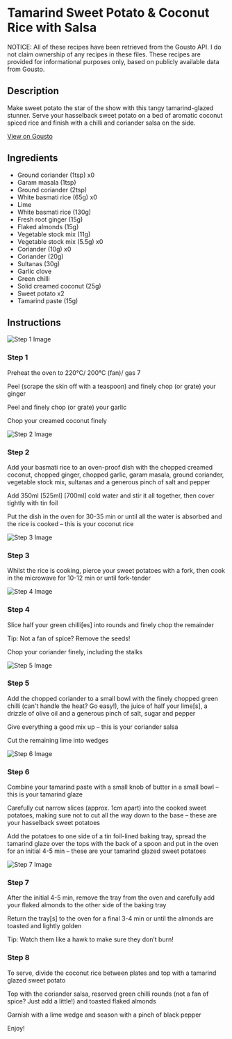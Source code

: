 # Tamarind Sweet Potato & Coconut Rice with Salsa

NOTICE: All of these recipes have been retrieved from the Gousto API. I do not claim ownership of any recipes in these files. These recipes are provided for informational purposes only, based on publicly available data from Gousto.

## Description

Make sweet potato the star of the show with this tangy tamarind-glazed stunner. Serve your hasselback sweet potato on a bed of aromatic coconut spiced rice and finish with a chilli and coriander salsa on the side.

[View on Gousto](https://www.gousto.co.uk/recipes/cookbook/tamarind-sweet-potato-coconut-rice-with-coriander-salsa)

## Ingredients

- Ground coriander (1tsp) x0
- Garam masala (1tsp)
- Ground coriander (2tsp)
- White basmati rice (65g) x0
- Lime
- White basmati rice (130g)
- Fresh root ginger (15g)
- Flaked almonds (15g)
- Vegetable stock mix (11g)
- Vegetable stock mix (5.5g) x0
- Coriander (10g) x0
- Coriander (20g)
- Sultanas (30g)
- Garlic clove
- Green chilli
- Solid creamed coconut (25g)
- Sweet potato x2
- Tamarind paste (15g)

## Instructions

![Step 1 Image](https://production-media.gousto.co.uk/cms/recipe-step-image/step-1-1687534469061-x200.jpg)

### Step 1

Preheat the oven to 220°C/ 200°C (fan)/ gas 7

Peel (scrape the skin off with a teaspoon) and finely chop (or grate) your ginger

Peel and finely chop (or grate) your garlic

Chop your creamed coconut finely

![Step 2 Image](https://production-media.gousto.co.uk/cms/recipe-step-image/step-2-1687534472427-x200.jpg)

### Step 2

Add your basmati rice to an oven-proof dish with the chopped creamed coconut, chopped ginger, chopped garlic, garam masala, ground coriander, vegetable stock mix, sultanas and a generous pinch of salt and pepper

Add 350ml <span class="text-purple">[525ml]</span> <span class="text-danger">[700ml] </span>cold water and stir it all together, then cover tightly with tin foil

Put the dish in the oven for 30-35 min or until all the water is absorbed and the rice is cooked – this is your coconut rice

![Step 3 Image](https://production-media.gousto.co.uk/cms/recipe-step-image/step-3-1687534478180-x200.jpg)

### Step 3

Whilst the rice is cooking, pierce your sweet potatoes with a fork, then cook in the microwave for 10-12 min or until fork-tender

![Step 4 Image](https://production-media.gousto.co.uk/cms/recipe-step-image/step-4-1687534483132-x200.jpg)

### Step 4

Slice half your<span class="text-danger"> </span>green chilli[es] into rounds and finely chop the remainder

Tip: Not a fan of spice? Remove the seeds!

Chop your coriander finely, including the stalks

![Step 5 Image](https://production-media.gousto.co.uk/cms/recipe-step-image/step-5-1687534487872-x200.jpg)

### Step 5

Add the chopped coriander to a small bowl with the finely chopped green chilli (can't handle the heat? Go easy!), the juice of half your lime[s], a drizzle of olive oil and a generous pinch of salt, sugar and pepper

Give everything a good mix up – this is your coriander salsa

Cut the remaining lime into wedges

![Step 6 Image](https://production-media.gousto.co.uk/cms/recipe-step-image/step-6-1687534492349-x200.jpg)

### Step 6

Combine your tamarind paste with a small knob of butter in a small bowl – this is your tamarind glaze

Carefully cut narrow slices (approx. 1cm apart) into the cooked sweet potatoes, making sure not to cut all the way down to the base – these are your hasselback sweet potatoes

Add the potatoes to one side of a tin foil-lined baking tray, spread the tamarind glaze over the tops with the back of a spoon and put in the oven for an initial 4-5 min – these are your tamarind glazed sweet potatoes

![Step 7 Image](https://production-media.gousto.co.uk/cms/recipe-step-image/step-7-1687534496151-x200.jpg)

### Step 7

After the initial 4-5 min, remove the tray from the oven and carefully add your flaked almonds to the other side of the baking tray

Return the tray[s] to the oven for a final 3-4 min or until the almonds are toasted and lightly golden

Tip: Watch them like a hawk to make sure they don’t burn!

### Step 8

To serve, divide the coconut rice between plates and top with a tamarind glazed sweet potato

Top with the coriander salsa, reserved green chilli rounds (not a fan of spice? Just add a little!) and toasted flaked almonds

Garnish with a lime wedge and season with a pinch of black pepper

Enjoy!

